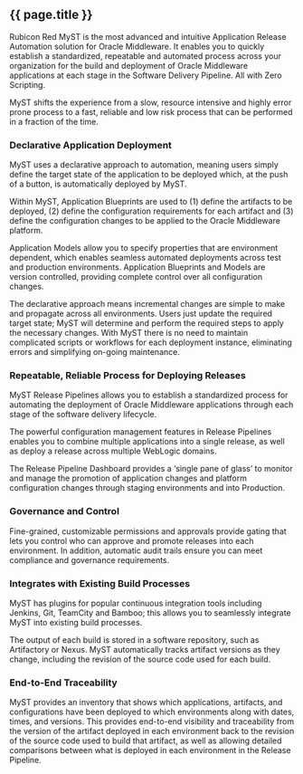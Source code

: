 ## {{ page.title }}

Rubicon Red MyST is the most advanced and intuitive Application Release Automation solution for Oracle Middleware. It enables you to quickly establish a standardized, repeatable and automated process across your organization for the build and deployment of Oracle Middleware applications at each stage in the Software Delivery Pipeline. All with Zero Scripting.

MyST shifts the experience from a slow, resource intensive and highly error prone process to a fast, reliable and low risk process that can be performed in a fraction of the time. 

### Declarative Application Deployment
MyST uses a declarative approach to automation, meaning users simply define the target state of the application to be deployed which, at the push of a button, is automatically deployed by MyST.

Within MyST, Application Blueprints are used to (1) define the artifacts to be deployed, (2) define the configuration requirements for each artifact and (3) define the configuration changes to be applied to the Oracle Middleware platform. 

Application Models allow you to specify properties that are environment dependent, which enables seamless automated deployments across test and production environments. Application Blueprints and Models are version controlled, providing complete control over all configuration changes.

The declarative approach means incremental changes are simple to make and propagate across all environments. Users just update the required target state; MyST will determine and perform the required steps to apply the necessary changes.  With MyST there is no need to maintain complicated scripts or workflows for each deployment instance, eliminating errors and simplifying on-going maintenance.


### Repeatable, Reliable Process for Deploying Releases 
MyST Release Pipelines allows you to establish a standardized process for automating the deployment of Oracle Middleware applications through each stage of the software delivery lifecycle.

The powerful configuration management features in Release Pipelines enables you to combine multiple applications into a single release, as well as deploy a release across multiple WebLogic domains.

The Release Pipeline Dashboard provides a ‘single pane of glass’ to monitor and manage the promotion of application changes and platform configuration changes through staging environments and into Production.


### Governance and Control
Fine-grained, customizable permissions and approvals provide gating that lets you control who can approve and promote releases into each environment. In addition, automatic audit trails ensure you can meet compliance and governance requirements.

### Integrates with Existing Build Processes
MyST has plugins for popular continuous integration tools including Jenkins, Git, TeamCity and Bamboo; this allows you to seamlessly integrate MyST into existing build processes.

The output of each build is stored in a software repository, such as Artifactory or Nexus. MyST automatically tracks artifact versions as they change, including the revision of the source code used for each build. 

### End-to-End Traceability
MyST provides an inventory that shows which applications, artifacts, and configurations have been deployed to which environments along with dates, times, and versions.
This provides end-to-end visibility and traceability from the version of the artifact deployed in each environment back to the revision of the source code used to build that artifact, as well as allowing detailed comparisons between what is deployed in each environment in the Release Pipeline.

